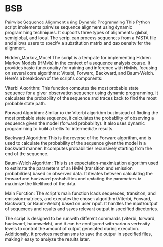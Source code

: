 # BSB

Pairwise Sequence Alignment using Dynamic Programming
This Python script implements pairwise sequence alignment using dynamic programming techniques. 
It supports three types of alignments: global, semiglobal, and local. The script can process sequences from a FASTA file and allows users to specify a substitution matrix and gap penalty for the alignment.


Hidden_Markov_Model
The script is a template for implementing Hidden Markov Models (HMMs) in the context of a sequence analysis course. 
It provides basic functionality for training and inference with HMMs, focusing on several core algorithms: 
Viterbi, Forward, Backward, and Baum-Welch. Here's a breakdown of the script's components:

Viterbi Algorithm: This function computes the most probable state sequence for a given observation sequence using dynamic programming. 
It calculates the probability of the sequence and traces back to find the most probable state path.

Forward Algorithm: Similar to the Viterbi algorithm but instead of finding the most probable state sequence, 
it calculates the probability of observing a sequence given the model (forward probability). 
It also uses dynamic programming to build a trellis for intermediate results.

Backward Algorithm: This is the reverse of the Forward algorithm, and is used to calculate the probability of the sequence given the model in a backward manner. 
It computes probabilities recursively starting from the end of the sequence.

Baum-Welch Algorithm: This is an expectation-maximization algorithm used to estimate the parameters of an HMM (transition and emission probabilities) 
based on observed data. 
It iterates between calculating the forward and backward probabilities and updating the parameters to maximize the likelihood of the data.

Main Function: The script's main function loads sequences, transition, and emission matrices, and executes the chosen algorithm
(Viterbi, Forward, Backward, or Baum-Welch) based on user input. 
It handles the input/output of sequences and results and saves relevant output in specified directories.

The script is designed to be run with different commands (viterbi, forward, backward, baumwelch), 
and it can be configured with various verbosity levels to control the amount of output generated during execution. 
Additionally, it provides mechanisms to save the output in specified files, making it easy to analyze the results later.







